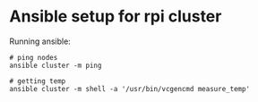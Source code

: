 # Ansible setup for rpi cluster

Running ansible:

```
# ping nodes
ansible cluster -m ping

# getting temp
ansible cluster -m shell -a '/usr/bin/vcgencmd measure_temp'
```
